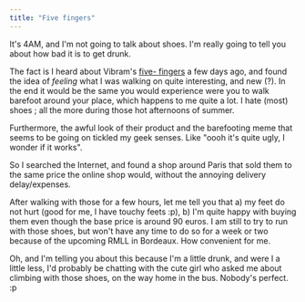 ```yaml
---
title: "Five fingers"
---
```


It's 4AM, and I'm not going to talk about shoes. I'm really going to tell you
about how bad it is to get drunk.

The fact is I heard about Vibram's [five-
fingers](http://www.vibramfivefingers.com/) a few days ago, and found the idea
of _feeling_ what I was walking on quite interesting, and new (?). In the end
it would be the same you would experience were you to walk barefoot around
your place, which happens to me quite a lot. I hate (most) shoes ; all the
more during those hot afternoons of summer.

Furthermore, the awful look of their product and the barefooting meme that
seems to be going on tickled my geek senses. Like "oooh it's quite ugly, I
wonder if it works".

So I searched the Internet, and found a shop around Paris that sold them to
the same price the online shop would, without the annoying delivery
delay/expenses.

After walking with those for a few hours, let me tell you that a) my feet do
not hurt (good for me, I have touchy feets :p), b) I'm quite happy with buying
them even though the base price is around 90 euros. I am still to try to run
with those shoes, but won't have any time to do so for a week or two because
of the upcoming RMLL in Bordeaux. How convenient for me.

Oh, and I'm telling you about this because I'm a little drunk, and were I a
little less, I'd probably be chatting with the cute girl who asked me about
climbing with those shoes, on the way home in the bus. Nobody's perfect. :p

